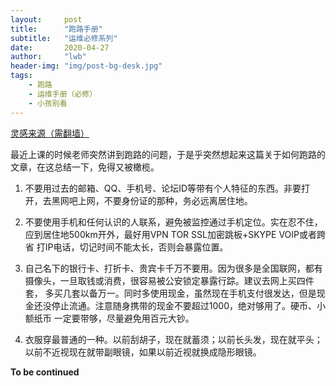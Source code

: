 ```yaml
---
layout:     post
title:      "跑路手册"
subtitle:   "运维必修系列"
date:       2020-04-27
author:     "lwb"
header-img: "img/post-bg-desk.jpg"
tags:
    - 跑路
    - 运维手册（必修）
    - 小孩别看
---
```


[灵感来源（需翻墙）](https://mohu.pincong.rocks/question/2763)

最近上课的时候老师突然讲到跑路的问题，于是乎突然想起来这篇关于如何跑路的文章，在这总结一下，免得又被橄榄。

1. 不要用过去的邮箱、QQ、手机号、论坛ID等带有个人特征的东西。非要打开，去黑网吧上网，不要身份证的那种，务必远离居住地。

2. 不要使用手机和任何认识的人联系，避免被监控通过手机定位。实在忍不住，应到居住地500km开外，最好用VPN TOR SSL加密跳板+SKYPE VOIP或者跨省
打IP电话，切记时间不能太长，否则会暴露位置。

3. 自己名下的银行卡、打折卡、贵宾卡千万不要用。因为很多是全国联网，都有摄像头，一旦取钱或消费，很容易被公安锁定暴露行踪。建议去网上买四件套，
多买几套以备万一。同时多使用现金，虽然现在手机支付很发达，但是现金还没停止流通。注意随身携带的现金不要超过1000，绝对够用了。硬币、小额纸币
一定要带够，尽量避免用百元大钞。

4. 衣服穿最普通的一种。以前刮胡子，现在就蓄须；以前长头发，现在就平头；以前不近视现在就带副眼镜，如果以前近视就换成隐形眼镜。

**To be continued**